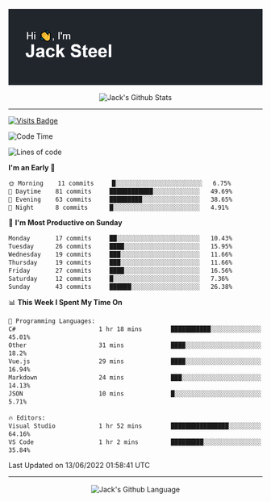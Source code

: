 <p align="center">
  <img align="center" src="https://github.com/JackSteel97/JackSteel97/blob/main/header.png?raw=true" alt="Hi, I'm Jack Steel" /> 
 </p>
<p align="center">
 <img align="center" src="https://github-readme-stats.vercel.app/api?username=jacksteel97&show_icons=true&count_private=true&theme=dracula" alt="Jack's Github Stats" /> 
</p>

<hr/>

[![Visits Badge](https://badges.pufler.dev/visits/JackSteel97/JackSteel97?color=blue&label=Profile%20Visits)](https://github.com/JackSteel97)
<!--START_SECTION:waka-->
![Code Time](http://img.shields.io/badge/Code%20Time-0%20secs-blue)

![Lines of code](https://img.shields.io/badge/From%20Hello%20World%20I%27ve%20Written-937%20Thousand%20lines%20of%20code-blue)

**I'm an Early 🐤** 

```text
🌞 Morning    11 commits     █░░░░░░░░░░░░░░░░░░░░░░░░   6.75% 
🌆 Daytime    81 commits     ████████████░░░░░░░░░░░░░   49.69% 
🌃 Evening    63 commits     █████████░░░░░░░░░░░░░░░░   38.65% 
🌙 Night      8 commits      █░░░░░░░░░░░░░░░░░░░░░░░░   4.91%

```
📅 **I'm Most Productive on Sunday** 

```text
Monday       17 commits     ██░░░░░░░░░░░░░░░░░░░░░░░   10.43% 
Tuesday      26 commits     ████░░░░░░░░░░░░░░░░░░░░░   15.95% 
Wednesday    19 commits     ███░░░░░░░░░░░░░░░░░░░░░░   11.66% 
Thursday     19 commits     ███░░░░░░░░░░░░░░░░░░░░░░   11.66% 
Friday       27 commits     ████░░░░░░░░░░░░░░░░░░░░░   16.56% 
Saturday     12 commits     █░░░░░░░░░░░░░░░░░░░░░░░░   7.36% 
Sunday       43 commits     ██████░░░░░░░░░░░░░░░░░░░   26.38%

```


📊 **This Week I Spent My Time On** 

```text
💬 Programming Languages: 
C#                       1 hr 18 mins        ███████████░░░░░░░░░░░░░░   45.01% 
Other                    31 mins             ████░░░░░░░░░░░░░░░░░░░░░   18.2% 
Vue.js                   29 mins             ████░░░░░░░░░░░░░░░░░░░░░   16.94% 
Markdown                 24 mins             ███░░░░░░░░░░░░░░░░░░░░░░   14.13% 
JSON                     10 mins             █░░░░░░░░░░░░░░░░░░░░░░░░   5.71%

🔥 Editors: 
Visual Studio            1 hr 52 mins        ████████████████░░░░░░░░░   64.16% 
VS Code                  1 hr 2 mins         █████████░░░░░░░░░░░░░░░░   35.84%

```


 Last Updated on 13/06/2022 01:58:41 UTC
<!--END_SECTION:waka-->

<hr/>

<p align="center">
    <img align="center" src="https://github-readme-stats.vercel.app/api/top-langs/?username=jacksteel97&langs_count=10&layout=compact&theme=dracula" alt="Jack's Github Language" /> 
</p>
